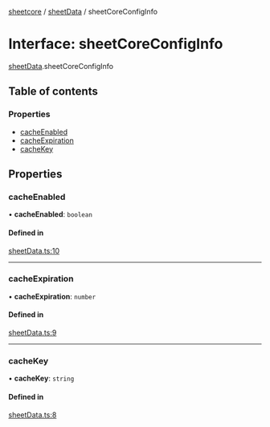 [sheetcore](../docs.md) / [sheetData](../modules/sheetData.md) / sheetCoreConfigInfo

# Interface: sheetCoreConfigInfo

[sheetData](../modules/sheetData.md).sheetCoreConfigInfo

## Table of contents

### Properties

- [cacheEnabled](sheetData.sheetCoreConfigInfo.md#cacheenabled)
- [cacheExpiration](sheetData.sheetCoreConfigInfo.md#cacheexpiration)
- [cacheKey](sheetData.sheetCoreConfigInfo.md#cachekey)

## Properties

### cacheEnabled

• **cacheEnabled**: `boolean`

#### Defined in

[sheetData.ts:10](https://github.com/texas-mcallen-mission/sheetCore/blob/3951f92/sheetData.ts#L10)

___

### cacheExpiration

• **cacheExpiration**: `number`

#### Defined in

[sheetData.ts:9](https://github.com/texas-mcallen-mission/sheetCore/blob/3951f92/sheetData.ts#L9)

___

### cacheKey

• **cacheKey**: `string`

#### Defined in

[sheetData.ts:8](https://github.com/texas-mcallen-mission/sheetCore/blob/3951f92/sheetData.ts#L8)
